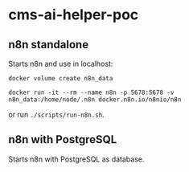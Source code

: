 # cms-ai-helper-poc

## n8n standalone

Starts n8n and use in localhost:

```
docker volume create n8n_data

docker run -it --rm --name n8n -p 5678:5678 -v n8n_data:/home/node/.n8n docker.n8n.io/n8nio/n8n
```

or run `./scripts/run-n8n.sh`.

## n8n with PostgreSQL

Starts n8n with PostgreSQL as database.
